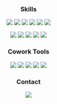 <h3 align="center">Skills</h3>
<p align="center">
  <img src="https://img.shields.io/badge/SpringBoot-6DB33F?style=flat&logo=springboot&logoColor=white"/>
  <img src="https://img.shields.io/badge/Python-3776AB?style=flat&logo=python&logoColor=white"/>
  <img src="https://img.shields.io/badge/FastAPI-009688?style=flat&logo=fastapi&logoColor=white"/>
  <img src="https://img.shields.io/badge/PyTorch-EE4C2C?style=flat&logo=pytorch&logoColor=white"/>
  <img src="https://img.shields.io/badge/TypeScript-3178C6?style=flat&logo=typescript&logoColor=white"/>
  <img src="https://img.shields.io/badge/Next.js-000000?style=flat&logo=nextdotjs&logoColor=white"/>
</p>
<p align="center">
  <img src="https://img.shields.io/badge/MySQL-4479A1?style=flat&logo=mysql&logoColor=white"/>
  <img src="https://img.shields.io/badge/PostgreSQL-4169E1?style=flat&logo=postgresql&logoColor=white"/>
  <img src="https://img.shields.io/badge/Docker-2496ED?style=flat&logo=docker&logoColor=white"/>
  <img src="https://img.shields.io/badge/NGINX-009639?style=flat&logo=nginx&logoColor=white"/>
  <img src="https://img.shields.io/badge/Streamlit-FF4B4B?style=flat&logo=streamlit&logoColor=white"/>
</p>

<h3 align="center">Cowork Tools</h3>
<p align="center">
  <img src="https://img.shields.io/badge/GitHub-181717?style=flat&logo=GitHub&logoColor=white"/>
  <img src="https://img.shields.io/badge/Jira-0052CC?style=flat&logo=Jira&logoColor=white"/>
  <img src="https://img.shields.io/badge/Slack-4A154B?style=flat&logo=Slack&logoColor=white"/>
  <img src="https://img.shields.io/badge/Notion-000000?style=flat&logo=Notion&logoColor=white"/>
  <img src="https://img.shields.io/badge/Figma-F24E1E?style=flat&logo=Figma&logoColor=white"/>
</p>

<h3 align="center">Contact</h3>
<p align="center">
  <a href="mailto:rudeuns@gmail.com">
    <img src="https://img.shields.io/badge/Gmail-EA4335?style=flat&logo=Gmail&logoColor=white" href=""/>
  </a>
</p>
